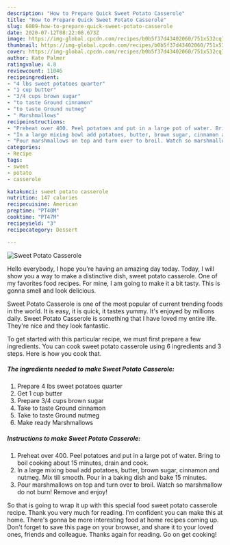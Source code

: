 ```yaml
---
description: "How to Prepare Quick Sweet Potato Casserole"
title: "How to Prepare Quick Sweet Potato Casserole"
slug: 6809-how-to-prepare-quick-sweet-potato-casserole
date: 2020-07-12T08:22:08.673Z
image: https://img-global.cpcdn.com/recipes/b0b5f37d43402060/751x532cq70/sweet-potato-casserole-recipe-main-photo.jpg
thumbnail: https://img-global.cpcdn.com/recipes/b0b5f37d43402060/751x532cq70/sweet-potato-casserole-recipe-main-photo.jpg
cover: https://img-global.cpcdn.com/recipes/b0b5f37d43402060/751x532cq70/sweet-potato-casserole-recipe-main-photo.jpg
author: Kate Palmer
ratingvalue: 4.8
reviewcount: 11046
recipeingredient:
- "4 lbs sweet potatoes quarter"
- "1 cup butter"
- "3/4 cups brown sugar"
- "to taste Ground cinnamon"
- "to taste Ground nutmeg"
- " Marshmallows"
recipeinstructions:
- "Preheat over 400. Peel potatoes and put in a large pot of water. Bring to boil cooking about 15 minutes, drain and cook."
- "In a large mixing bowl add potatoes, butter, brown sugar, cinnamon and nutmeg. Mix till smooth. Pour in a baking dish and bake 15 minutes."
- "Pour marshmallows on top and turn over to broil. Watch so marshmallow do not burn! Remove and enjoy!"
categories:
- Recipe
tags:
- sweet
- potato
- casserole

katakunci: sweet potato casserole 
nutrition: 147 calories
recipecuisine: American
preptime: "PT40M"
cooktime: "PT47M"
recipeyield: "3"
recipecategory: Dessert

---
```



![Sweet Potato Casserole](https://img-global.cpcdn.com/recipes/b0b5f37d43402060/751x532cq70/sweet-potato-casserole-recipe-main-photo.jpg)

Hello everybody, I hope you're having an amazing day today. Today, I will show you a way to make a distinctive dish, sweet potato casserole. One of my favorites food recipes. For mine, I am going to make it a bit tasty. This is gonna smell and look delicious.



Sweet Potato Casserole is one of the most popular of current trending foods in the world. It is easy, it is quick, it tastes yummy. It's enjoyed by millions daily. Sweet Potato Casserole is something that I have loved my entire life. They're nice and they look fantastic.


To get started with this particular recipe, we must first prepare a few ingredients. You can cook sweet potato casserole using 6 ingredients and 3 steps. Here is how you cook that.

<!--inarticleads1-->

##### The ingredients needed to make Sweet Potato Casserole:

1. Prepare 4 lbs sweet potatoes quarter
1. Get 1 cup butter
1. Prepare 3/4 cups brown sugar
1. Take to taste Ground cinnamon
1. Take to taste Ground nutmeg
1. Make ready  Marshmallows




<!--inarticleads2-->

##### Instructions to make Sweet Potato Casserole:

1. Preheat over 400. Peel potatoes and put in a large pot of water. Bring to boil cooking about 15 minutes, drain and cook.
1. In a large mixing bowl add potatoes, butter, brown sugar, cinnamon and nutmeg. Mix till smooth. Pour in a baking dish and bake 15 minutes.
1. Pour marshmallows on top and turn over to broil. Watch so marshmallow do not burn! Remove and enjoy!




So that is going to wrap it up with this special food sweet potato casserole recipe. Thank you very much for reading. I'm confident you can make this at home. There's gonna be more interesting food at home recipes coming up. Don't forget to save this page on your browser, and share it to your loved ones, friends and colleague. Thanks again for reading. Go on get cooking!
